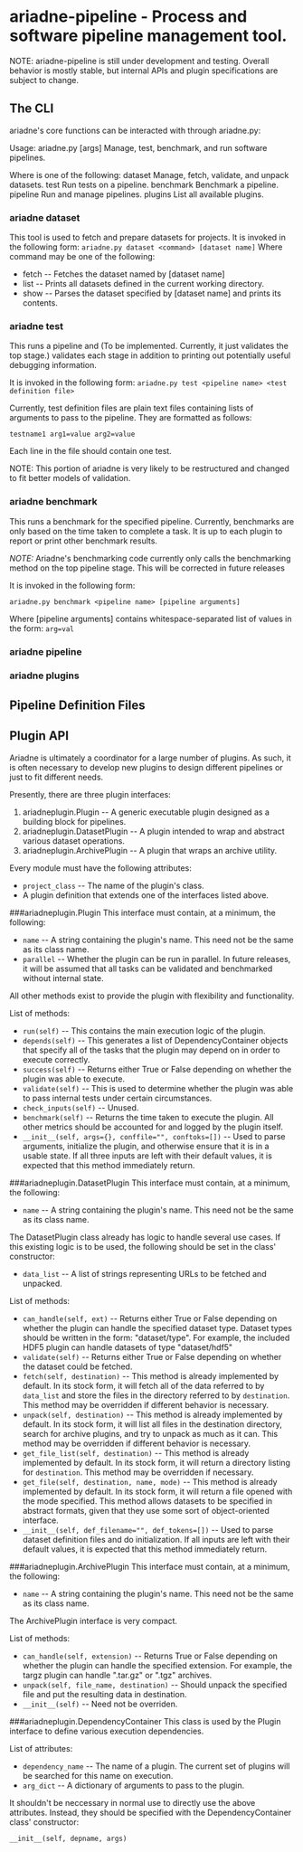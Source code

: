 # ariadne-pipeline - Process and software pipeline management tool.

NOTE: ariadne-pipeline is still under development and testing. Overall behavior is mostly stable, but internal APIs and plugin specifications are subject to change.

## The CLI
ariadne's core functions can be interacted with through ariadne.py:

Usage: ariadne.py <command> [args]
Manage, test, benchmark, and run software pipelines.

Where <command> is one of the following:
	dataset  	Manage, fetch, validate, and unpack datasets.
	test     	Run tests on a pipeline.
	benchmark	Benchmark a pipeline.
	pipeline 	Run and manage pipelines.
	plugins  	List all available plugins.

### ariadne dataset
This tool is used to fetch and prepare datasets for projects.
It is invoked in the following form:
`ariadne.py dataset <command> [dataset name]`
Where command may be one of the following:

* fetch -- Fetches the dataset named by [dataset name]
* list -- Prints all datasets defined in the current working directory.
* show -- Parses the dataset specified by [dataset name] and prints its contents.

### ariadne test
This runs a pipeline and (To be implemented. Currently, it just validates the top stage.) validates each stage in addition to printing out potentially useful debugging information.

It is invoked in the following form:
`ariadne.py test <pipeline name> <test definition file>`

Currently, test definition files are plain text files containing lists of arguments to pass to the pipeline. They are formatted as follows:

`testname1 arg1=value arg2=value`

Each line in the file should contain one test.

NOTE: This portion of ariadne is very likely to be restructured and changed to fit better models of validation.

### ariadne benchmark
This runs a benchmark for the specified pipeline. Currently, benchmarks are only based on the time taken to complete a task. It is up to each plugin to report or print other benchmark results.

*NOTE:* Ariadne's benchmarking code currently only calls the benchmarking method on the top pipeline stage. This will be corrected in future releases

It is invoked in the following form:

`ariadne.py benchmark <pipeline name> [pipeline arguments]`

Where [pipeline arguments] contains whitespace-separated list of values in the form:
`arg=val`

### ariadne pipeline
### ariadne plugins

## Pipeline Definition Files
## Plugin API

Ariadne is ultimately a coordinator for a large number of plugins. As such, it is often necessary to develop new plugins to design different pipelines or just to fit different needs. 

Presently, there are three plugin interfaces:
1. ariadneplugin.Plugin -- A generic executable plugin designed as a building block for pipelines.
2. ariadneplugin.DatasetPlugin -- A plugin intended to wrap and abstract various dataset operations.
3. ariadneplugin.ArchivePlugin -- A plugin that wraps an archive utility.

Every module must have the following attributes:
* `project_class` -- The name of the plugin's class.
* A plugin definition that extends one of the interfaces listed above.

###ariadneplugin.Plugin
This interface must contain, at a minimum, the following:

* `name` -- A string containing the plugin's name. This need not be the same as its class name.
* `parallel` -- Whether the plugin can be run in parallel. In future releases, it will be assumed that all tasks can be validated and benchmarked without internal state.

All other methods exist to provide the plugin with flexibility and functionality.

List of methods:

* `run(self)` -- This contains the main execution logic of the plugin.
* `depends(self)` -- This generates a list of DependencyContainer objects that specify all of the tasks that the plugin may depend on in order to execute correctly.
* `success(self)` -- Returns either True or False depending on whether the plugin was able to execute.
* `validate(self)` -- This is used to determine whether the plugin was able to pass internal tests under certain circumstances.
* `check_inputs(self)` -- Unused.
* `benchmark(self)` -- Returns the time taken to execute the plugin. All other metrics should be accounted for and logged by the plugin itself. 
* `__init__(self, args={}, conffile="", conftoks=[])` -- Used to parse arguments, initialize the plugin, and otherwise ensure that it is in a usable state. If all three inputs are left with their default values, it is expected that this method immediately return. 


###ariadneplugin.DatasetPlugin
This interface must contain, at a minimum, the following:

* `name` -- A string containing the plugin's name. This need not be the same as its class name.

The DatasetPlugin class already has logic to handle several use cases. If this existing logic is to be used, the following should be set in the class' constructor:

* `data_list` -- A list of strings representing URLs to be fetched and unpacked.

List of methods:

* `can_handle(self, ext)` -- Returns either True or False depending on whether the plugin can handle the specified dataset type. Dataset types should be written in the form: "dataset/type". For example, the included HDF5 plugin can handle datasets of type "dataset/hdf5"
* `validate(self)` -- Returns either True or False depending on whether the dataset could be fetched.
* `fetch(self, destination)` -- This method is already implemented by default. In its stock form, it will fetch all of the data referred to by `data_list` and store the files in the directory referred to by `destination`. This method may be overridden if different behavior is necessary.
* `unpack(self, destination)` -- This method is already implemented by default. In its stock form, it will list all files in the destination directory, search for archive plugins, and try to unpack as much as it can. This method may be overridden if different behavior is necessary.
* `get_file_list(self, destination)` -- This method is already implemented by default. In its stock form, it will return a directory listing for `destination`. This method may be overridden if necessary.
* `get_file(self, destination, name, mode)` -- This method is already implemented by default. In its stock form, it will return a file opened with the mode specified. This method allows datasets to be specified in abstract formats, given that they use some sort of object-oriented interface.
* `__init__(self, def_filename="", def_tokens=[])` -- Used to parse dataset definition files and do initialization. If all inputs are left with their default values, it is expected that this method immediately return.


###ariadneplugin.ArchivePlugin
This interface must contain, at a minimum, the following:

* `name` -- A string containing the plugin's name. This need not be the same as its class name.

The ArchivePlugin interface is very compact. 

List of methods:
* `can_handle(self, extension)` -- Returns True or False depending on whether the plugin can handle the specified extension. For example, the targz plugin can handle ".tar.gz" or ".tgz" archives.
* `unpack(self, file_name, destination)` -- Should unpack the specified file and put the resulting data in destination.
* `__init__(self)` -- Need not be overriden.


###ariadneplugin.DependencyContainer
This class is used by the Plugin interface to define various execution dependencies.

List of attributes:
* `dependency_name` -- The name of a plugin. The current set of plugins will be searched for this name on execution.
* `arg_dict` -- A dictionary of arguments to pass to the plugin.

It shouldn't be neccessary in normal use to directly use the above attributes. Instead, they should be specified with the DependencyContainer class' constructor:

`__init__(self, depname, args)`
